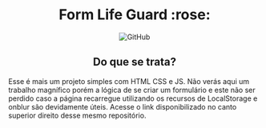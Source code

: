 <h1 align=center>Form Life Guard :rose:</h1>
<span align=center>
  
![GitHub](https://img.shields.io/github/license/LAZAROK09/HTML5?color=blue&style)

</span>
<h2 align=center>
 Do que se trata? 
</h2>


<p>
 Esse é mais um projeto simples com HTML CSS e JS. Não verás aqui um trabalho magnífico porém a lógica de se criar um formulário e este não ser perdido caso a página recarregue utilizando os recursos de LocalStorage e onblur são devidamente úteis. Acesse o link disponibilizado no canto superior direito desse mesmo repositório.
</p>
